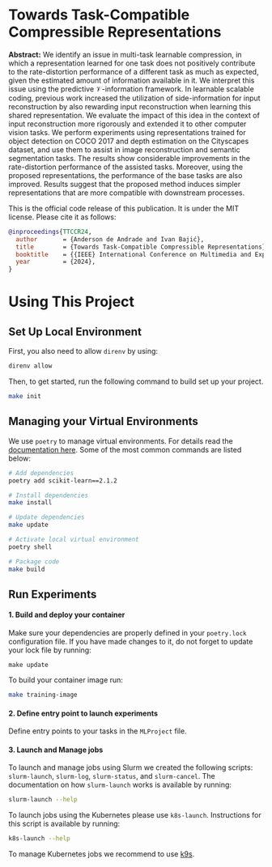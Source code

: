 # Towards Task-Compatible Compressible Representations

**Abstract:** We identify an issue in multi-task learnable compression, in which a representation learned for one task does not positively contribute to the rate-distortion performance of a different task as much as expected, given the estimated amount of information available in it. We interpret this issue using the predictive $\mathcal{V}$-information framework. In learnable scalable coding, previous work increased the utilization of side-information for input reconstruction by also rewarding input reconstruction when learning this shared representation. We evaluate the impact of this idea in the context of input reconstruction more rigorously and extended it to other computer vision tasks. We perform experiments using representations trained for object detection on COCO 2017 and depth estimation on the Cityscapes dataset, and use them to assist in image reconstruction and semantic segmentation tasks. The results show considerable improvements in the rate-distortion performance of the assisted tasks. Moreover, using the proposed representations, the performance of the base tasks are also improved. Results suggest that the proposed method induces simpler representations that are more compatible with downstream processes.

This is the official code release of this publication. It is under the MIT license. Please cite it as follows:

```bib
@inproceedings{TTCCR24,
  author       = {Anderson de Andrade and Ivan Bajić},
  title        = {Towards Task-Compatible Compressible Representations},
  booktitle    = {{IEEE} International Conference on Multimedia and Expo Workshop on Coding for Machines, {ICME CfM} 2024},
  year         = {2024},
}
```

# Using This Project

## Set Up Local Environment
First, you also need to allow `direnv` by using:

```bash
direnv allow
```

Then, to get started, run the following command to build set up your project.
```bash
make init
```

## Managing your Virtual Environments
We use `poetry` to manage virtual environments. For details read the [documentation here](https://python-poetry.org/docs/basic-usage). Some of the most common commands are listed below:

```bash
# Add dependencies
poetry add scikit-learn==2.1.2

# Install dependencies
make install

# Update dependencies
make update

# Activate local virtual environment
poetry shell

# Package code
make build 
```

## Run Experiments

#### 1. Build and deploy your container

Make sure your dependencies are properly defined in your `poetry.lock` configuration file. If you have made changes to it, do not forget to update your lock file by running:
```
make update
```
 To build your container image run:
```bash
make training-image
```

#### 2. Define entry point to launch experiments
Define entry points to your tasks in the `MLProject` file.

#### 3. Launch and Manage jobs
To launch and manage jobs using Slurm we created the following scripts: `slurm-launch`, `slurm-log`, `slurm-status`, and `slurm-cancel`. The documentation on how `slurm-launch` works is available by running:
```bash
slurm-launch --help
```

To launch jobs using the Kubernetes please use `k8s-launch`. Instructions for this script is available by running:
```bash
k8s-launch --help
```
To manage Kubernetes jobs we recommend to use [k9s](https://github.com/derailed/k9s).

